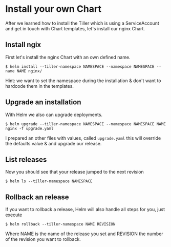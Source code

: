 # Install your own Chart

After we learned how to install the Tiller which is using a ServiceAccount and get in touch with Chart templates, let's install our nginx Chart.

## Install ngix

First let's install the nginx Chart with an own defined name.

`$ helm install --tiller-namespace NAMESPACE --namespace NAMESPACE --name NAME nginx/`

Hint: we want to set the namespace during the installation & don't want to hardcode them in the templates.

## Upgrade an installation

With Helm we also can upgrade deployments.

`$ helm upgrade --tiller-namespace NAMESPACE --namespace NAMESPACE NAME nginx -f upgrade.yaml`

I prepared an other files with values, called `upgrade.yaml` this will override the defaults value & and upgrade our release.

## List releases

Now you should see that your release jumped to the next revision

`$ helm ls --tiller-namespace NAMESPACE`

## Rollback an release

If you want to rollback a release, Helm will also handle all steps for you, just execute

`$ helm rollback --tiller-namespace NAME REVISION`

Where NAME is the name of the release you set and REVISION the number of the revision you want to rollback.
